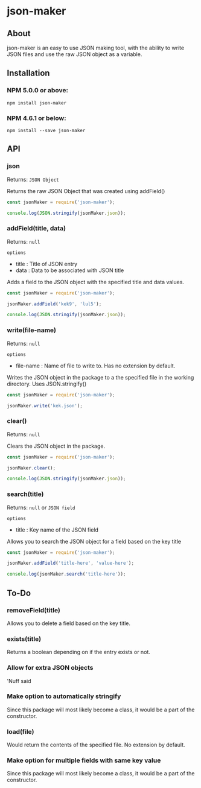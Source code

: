 # json-maker

## About
json-maker is an easy to use JSON making tool, with the ability to write JSON files and use the raw JSON object as a variable.

## Installation
### NPM 5.0.0 or above:
```
npm install json-maker
```
### NPM 4.6.1 or below:
```
npm install --save json-maker
```

## API
### json
Returns: `JSON Object`  

Returns the raw JSON Object that was created using addField()

```js
const jsonMaker = require('json-maker');

console.log(JSON.stringify(jsonMaker.json));
```

### addField(title, data)
Returns: `null`  

`options`  
*  title : Title of JSON entry
*  data : Data to be associated with JSON title

Adds a field to the JSON object with the specified title and data values.

```js
const jsonMaker = require('json-maker');

jsonMaker.addField('kek9', 'lul5');

console.log(JSON.stringify(jsonMaker.json));
```

### write(file-name)
Returns: `null`

`options`
*  file-name : Name of file to write to. Has no extension by default.

Writes the JSON object in the package to a the specified file in the working directory. Uses JSON.stringify()

```js
const jsonMaker = require('json-maker');

jsonMaker.write('kek.json');
```

### clear()
Returns: `null`

Clears the JSON object in the package.

```js
const jsonMaker = require('json-maker');

jsonMaker.clear();

console.log(JSON.stringify(jsonMaker.json));
```

### search(title)
Returns: `null` or `JSON field`

`options`
*  title : Key name of the JSON field

Allows you to search the JSON object for a field based on the key title

```js
const jsonMaker = require('json-maker');

jsonMaker.addField('title-here', 'value-here');

console.log(jsonMaker.search('title-here'));

```

## To-Do
### removeField(title)
Allows you to delete a field based on the key title.

### exists(title)
Returns a boolean depending on if the entry exists or not.

### Allow for extra JSON objects
'Nuff said

### Make option to automatically stringify
Since this package will most likely become a class, it would be a part of the constructor.

### load(file)
Would return the contents of the specified file. No extension by default.

### Make option for multiple fields with same key value
Since this package will most likely become a class, it would be a part of the constructor.
